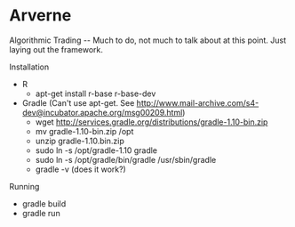 Arverne
=======

Algorithmic Trading -- Much to do, not much to talk about at this point. Just laying out the framework. 


Installation

* R
  * apt-get install r-base r-base-dev
* Gradle (Can't use apt-get. See http://www.mail-archive.com/s4-dev@incubator.apache.org/msg00209.html)
  * wget http://services.gradle.org/distributions/gradle-1.10-bin.zip
  * mv gradle-1.10-bin.zip /opt
  * unzip gradle-1.10.bin.zip
  * sudo ln -s /opt/gradle-1.10 gradle
  * sudo ln -s /opt/gradle/bin/gradle /usr/sbin/gradle
  * gradle -v (does it work?)
  

Running
  * gradle build
  * gradle run

